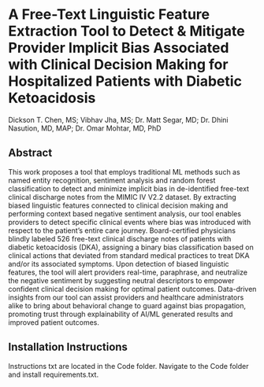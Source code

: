 # A Free-Text Linguistic Feature Extraction Tool to Detect & Mitigate Provider Implicit Bias Associated with Clinical Decision Making for Hospitalized Patients with Diabetic Ketoacidosis  

Dickson T. Chen, MS; Vibhav Jha, MS; Dr. Matt Segar, MD; Dr. Dhini Nasution, MD, MAP; Dr. Omar Mohtar, MD, PhD 

## Abstract
This work proposes a tool that employs traditional ML methods such as named entity recognition, sentiment analysis and random forest classification to detect and minimize implicit bias in de-identified free-text clinical discharge notes from the MIMIC IV V2.2 dataset. By extracting biased linguistic features connected to clinical decision making and performing context based negative sentiment analysis, our tool enables providers to detect specific clinical events where bias was introduced with respect to the patient’s entire care journey. Board-certified physicians blindly labeled 526 free-text clinical discharge notes of patients with diabetic ketoacidosis (DKA), assigning a binary bias classification based on clinical actions that deviated from standard medical practices to treat DKA and/or its associated symptoms. Upon detection of biased linguistic features, the tool will alert providers real-time, paraphrase, and neutralize the negative sentiment by suggesting neutral descriptors to empower confident clinical decision making for optimal patient outcomes. Data-driven insights from our tool can assist providers and healthcare administrators alike to bring about behavioral change to guard against bias propagation, promoting trust through explainability of AI/ML generated results and improved patient outcomes.   

## Installation Instructions
Instructions txt are located in the Code folder. Navigate to the Code folder and install requirements.txt. 
